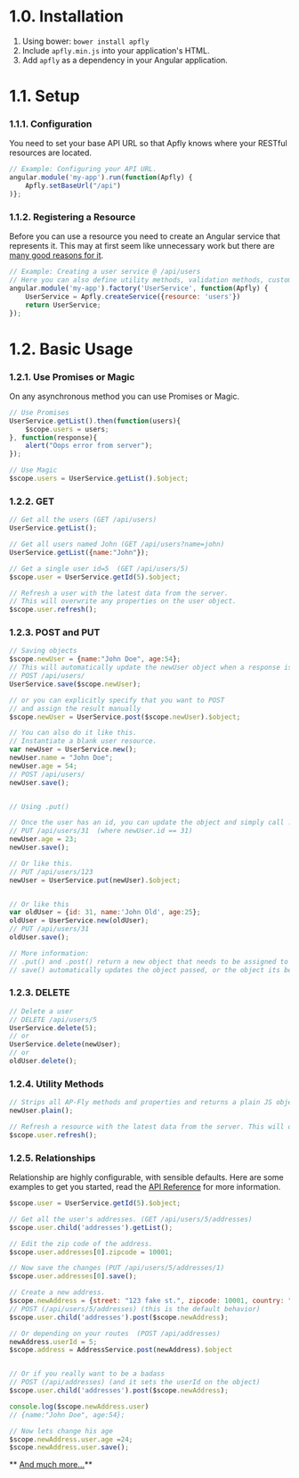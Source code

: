 # 1.0.  Installation
1. Using bower:  `bower install apfly`
2. Include `apfly.min.js` into your application's HTML.
3. Add `apfly` as a dependency in your Angular application.


# 1.1.  Setup
### 1.1.1. Configuration
You need to set your base API URL so that Apfly knows where your RESTful resources are located.
```javascript
// Example: Configuring your API URL.
angular.module('my-app').run(function(Apfly) {
    Apfly.setBaseUrl("/api")
)};
```



### 1.1.2. Registering a Resource
Before you can use a resource you need to create an Angular service that represents it. This may at first seem like unnecessary work but there are [many good reasons for it](faq.md).
```javascript
// Example: Creating a user service @ /api/users
// Here you can also define utility methods, validation methods, custom routes and more.
angular.module('my-app').factory('UserService', function(Apfly) {
    UserService = Apfly.createService({resource: 'users'})
    return UserService;
});
```

# 1.2.  Basic Usage

### 1.2.1. Use Promises or Magic
On any asynchronous method you can use Promises or Magic.
```javascript
// Use Promises
UserService.getList().then(function(users){
    $scope.users = users;
}, function(response){
    alert("Oops error from server");
});

// Use Magic
$scope.users = UserService.getList().$object;
```

### 1.2.2. GET
```javascript
// Get all the users (GET /api/users)
UserService.getList();

// Get all users named John (GET /api/users?name=john)
UserService.getList({name:"John"});

// Get a single user id=5  (GET /api/users/5)
$scope.user = UserService.getId(5).$object;

// Refresh a user with the latest data from the server.
// This will overwrite any properties on the user object.
$scope.user.refresh();
```


### 1.2.3. POST and PUT
```javascript
// Saving objects
$scope.newUser = {name:"John Doe", age:54};
// This will automatically update the newUser object when a response is received from the API.
// POST /api/users/
UserService.save($scope.newUser);

// or you can explicitly specify that you want to POST
// and assign the result manually
$scope.newUser = UserService.post($scope.newUser).$object;

// You can also do it like this.
// Instantiate a blank user resource.
var newUser = UserService.new();
newUser.name = "John Doe";
newUser.age = 54;
// POST /api/users/
newUser.save();


// Using .put()

// Once the user has an id, you can update the object and simply call .save() 
// PUT /api/users/31  (where newUser.id == 31)
newUser.age = 23;
newUser.save();

// Or like this.
// PUT /api/users/123
newUser = UserService.put(newUser).$object;


// Or like this
var oldUser = {id: 31, name:'John Old', age:25};
oldUser = UserService.new(oldUser);
// PUT /api/users/31
oldUser.save();

// More information:
// .put() and .post() return a new object that needs to be assigned to something. 
// save() automatically updates the object passed, or the object its being called on with the response from the API.
```


### 1.2.3. DELETE
```javascript
// Delete a user
// DELETE /api/users/5
UserService.delete(5);
// or
UserService.delete(newUser);
// or
oldUser.delete();
```


### 1.2.4. Utility Methods
```javascript
// Strips all AP-Fly methods and properties and returns a plain JS object.
newUser.plain();

// Refresh a resource with the latest data from the server. This will overwrite any properties on the resource.
$scope.user.refresh();
```



### 1.2.5. Relationships
Relationship are highly configurable, with sensible defaults. Here are some examples to get you started, read the [API Reference](api_reference.md) for more information.
```javascript
$scope.user = UserService.getId(5).$object;

// Get all the user's addresses. (GET /api/users/5/addresses)
$scope.user.child('addresses').getList();

// Edit the zip code of the address.
$scope.user.addresses[0].zipcode = 10001;

// Now save the changes (PUT /api/users/5/addresses/1)
$scope.user.addresses[0].save();

// Create a new address.
$scope.newAddress = {street: "123 fake st.", zipcode: 10001, country: "usa"};
// POST (/api/users/5/addresses) (this is the default behavior)
$scope.user.child('addresses').post($scope.newAddress);

// Or depending on your routes  (POST /api/addresses)
newAddress.userId = 5;
$scope.address = AddressService.post(newAddress).$object


// Or if you really want to be a badass
// POST (/api/addresses) (and it sets the userId on the object)
$scope.user.child('addresses').post($scope.newAddress);

console.log($scope.newAddress.user)
// {name:"John Doe", age:54};

// Now lets change his age
$scope.newAddress.user.age =24;
$scope.newAddress.user.save();
```

** [And much more...](api_reference.md)**
